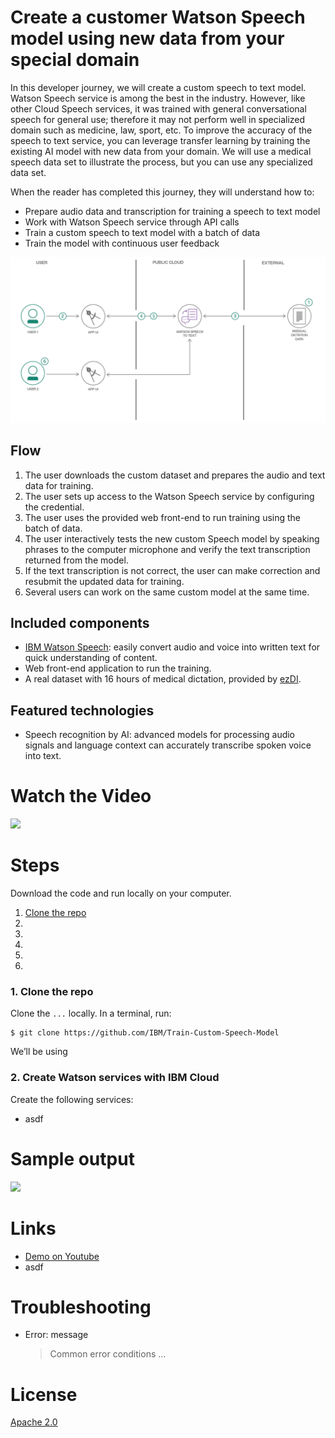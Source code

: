 

# Create a customer Watson Speech model using new data from your special domain

In this developer journey, we will create a custom speech to text model. Watson Speech service is among the best in the industry.  However, like other Cloud Speech services, it was trained with general conversational speech for general use;  therefore it may not perform well in specialized domain such as medicine, law, sport, etc.  To improve the accuracy of the speech to text service, you can leverage transfer learning by training the existing AI model with new data from your domain.  We will use a medical speech data set to illustrate the process, but you can use any specialized data set.

When the reader has completed this journey, they will understand how to:

* Prepare audio data and transcription for training a speech to text model
* Work with Watson Speech service through API calls
* Train a custom speech to text model with a batch of data
* Train the model with continuous user feedback


![](doc/source/images/architecture.png)

## Flow
1. The user downloads the custom dataset and prepares the audio and text data for training.
2. The user sets up access to the Watson Speech service by configuring the credential.
3. The user uses the provided web front-end to run training using the batch of data.
4. The user interactively tests the new custom Speech model by speaking phrases to the computer microphone and verify the text transcription returned from the model.
5. If the text transcription is not correct, the user can make correction and resubmit the updated data for training.
6. Several users can work on the same custom model at the same time.


## Included components

* [IBM Watson Speech](https://www.ibm.com/watson/services/speech-to-text): easily convert audio and voice into written text for quick understanding of content.
* Web front-end application to run the training.
* A real dataset with 16 hours of medical dictation, provided by [ezDI](https://www.ezdi.com).


## Featured technologies
* Speech recognition by AI: advanced models for processing audio signals and language context can accurately transcribe spoken voice into text.

# Watch the Video

[![](http://img.youtube.com/XXXXXX.jpg)](https://www.youtube.com/watch?v=XXXXXX)

# Steps

Download the code and run locally on your computer.


1. [Clone the repo](#1-clone-the-repo)
2.
3.
4.
5.
5.

### 1. Clone the repo

Clone the `...` locally. In a terminal, run:

```
$ git clone https://github.com/IBM/Train-Custom-Speech-Model
```

We’ll be using

### 2. Create Watson services with IBM Cloud

Create the following services:

* asdf


# Sample output

![](doc/source/images/sample_screenshot.png)

# Links

* [Demo on Youtube](https://www.youtube.com/watch?v=Jxi7U7VOMYg)
* asdf


# Troubleshooting

* Error: message

  > Common error conditions ...


# License
[Apache 2.0](LICENSE)